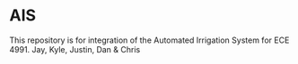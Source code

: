 # AIS
This repository is for integration of the Automated Irrigation System for ECE 4991. Jay, Kyle, Justin, Dan &amp; Chris
